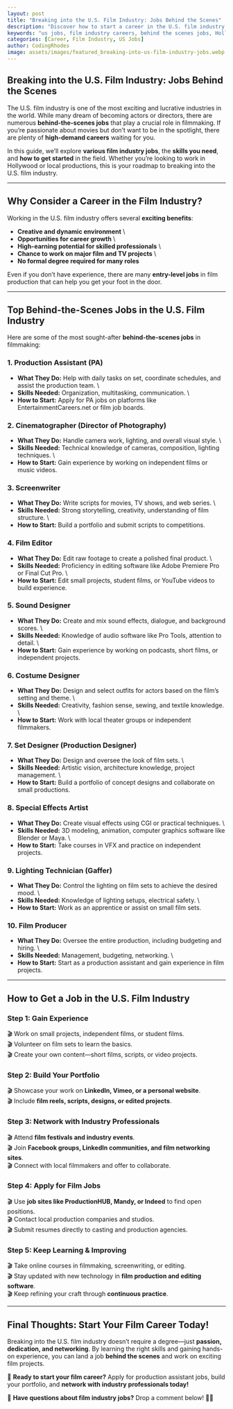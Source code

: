 ```yaml
---
layout: post
title: "Breaking into the U.S. Film Industry: Jobs Behind the Scenes"
description: "Discover how to start a career in the U.S. film industry with behind-the-scenes jobs. Learn about roles, required skills, and how to land your first job."
keywords: "us jobs, film industry careers, behind the scenes jobs, Hollywood jobs, production assistant, filmmaking jobs, entertainment industry"
categories: [Career, Film Industry, US Jobs]
author: CodingRhodes
image: assets/images/featured_breaking-into-us-film-industry-jobs.webp
---
```


## **Breaking into the U.S. Film Industry: Jobs Behind the Scenes**

The U.S. film industry is one of the most exciting and lucrative industries in the world. While many dream of becoming actors or directors, there are numerous **behind-the-scenes jobs** that play a crucial role in filmmaking. If you’re passionate about movies but don’t want to be in the spotlight, there are plenty of **high-demand careers** waiting for you.

In this guide, we’ll explore **various film industry jobs**, the **skills you need**, and **how to get started** in the field. Whether you’re looking to work in Hollywood or local productions, this is your roadmap to breaking into the U.S. film industry.

---

## **Why Consider a Career in the Film Industry?**

Working in the U.S. film industry offers several **exciting benefits**:

-  **Creative and dynamic environment**  \
-  **Opportunities for career growth**  \
-  **High-earning potential for skilled professionals**  \
-  **Chance to work on major film and TV projects**  \
-  **No formal degree required for many roles**  

Even if you don’t have experience, there are many **entry-level jobs** in film production that can help you get your foot in the door.

---

## **Top Behind-the-Scenes Jobs in the U.S. Film Industry**

Here are some of the most sought-after **behind-the-scenes jobs** in filmmaking:

### **1. Production Assistant (PA)**
-  **What They Do:** Help with daily tasks on set, coordinate schedules, and assist the production team.   \
-  **Skills Needed:** Organization, multitasking, communication.   \
-  **How to Start:** Apply for PA jobs on platforms like EntertainmentCareers.net or film job boards. 

### **2. Cinematographer (Director of Photography)**
-  **What They Do:** Handle camera work, lighting, and overall visual style.   \
-  **Skills Needed:** Technical knowledge of cameras, composition, lighting techniques.   \
-  **How to Start:** Gain experience by working on independent films or music videos. 

### **3. Screenwriter**
-  **What They Do:** Write scripts for movies, TV shows, and web series.   \
-  **Skills Needed:** Strong storytelling, creativity, understanding of film structure.   \
-  **How to Start:** Build a portfolio and submit scripts to competitions. 

### **4. Film Editor**
-  **What They Do:** Edit raw footage to create a polished final product.   \
-  **Skills Needed:** Proficiency in editing software like Adobe Premiere Pro or Final Cut Pro.   \
-  **How to Start:** Edit small projects, student films, or YouTube videos to build experience. 

### **5. Sound Designer**
-  **What They Do:** Create and mix sound effects, dialogue, and background scores.   \
-  **Skills Needed:** Knowledge of audio software like Pro Tools, attention to detail.   \
-  **How to Start:** Gain experience by working on podcasts, short films, or independent projects. 

### **6. Costume Designer**
-  **What They Do:** Design and select outfits for actors based on the film’s setting and theme.   \
-  **Skills Needed:** Creativity, fashion sense, sewing, and textile knowledge.   \
-  **How to Start:** Work with local theater groups or independent filmmakers. 

### **7. Set Designer (Production Designer)**
-  **What They Do:** Design and oversee the look of film sets.   \
-  **Skills Needed:** Artistic vision, architecture knowledge, project management.   \
-  **How to Start:** Build a portfolio of concept designs and collaborate on small productions. 

### **8. Special Effects Artist**
-  **What They Do:** Create visual effects using CGI or practical techniques.   \
-  **Skills Needed:** 3D modeling, animation, computer graphics software like Blender or Maya.   \
-  **How to Start:** Take courses in VFX and practice on independent projects. 

### **9. Lighting Technician (Gaffer)**
-  **What They Do:** Control the lighting on film sets to achieve the desired mood.   \
-  **Skills Needed:** Knowledge of lighting setups, electrical safety.   \
-  **How to Start:** Work as an apprentice or assist on small film sets. 

### **10. Film Producer**
-  **What They Do:** Oversee the entire production, including budgeting and hiring.   \
-  **Skills Needed:** Management, budgeting, networking.   \
-  **How to Start:** Start as a production assistant and gain experience in film projects. 

---

## **How to Get a Job in the U.S. Film Industry**

### **Step 1: Gain Experience**
🎬 Work on small projects, independent films, or student films.  \
🎬 Volunteer on film sets to learn the basics.  \
🎬 Create your own content—short films, scripts, or video projects.

### **Step 2: Build Your Portfolio**
🎬 Showcase your work on **LinkedIn, Vimeo, or a personal website**.  \
🎬 Include **film reels, scripts, designs, or edited projects**.

### **Step 3: Network with Industry Professionals**
🎬 Attend **film festivals and industry events**.  \
🎬 Join **Facebook groups, LinkedIn communities, and film networking sites**.  \
🎬 Connect with local filmmakers and offer to collaborate.

### **Step 4: Apply for Film Jobs**
🎬 Use **job sites like ProductionHUB, Mandy, or Indeed** to find open positions.  \
🎬 Contact local production companies and studios.  \
🎬 Submit resumes directly to casting and production agencies.

### **Step 5: Keep Learning & Improving**
🎬 Take online courses in filmmaking, screenwriting, or editing.  \
🎬 Stay updated with new technology in **film production and editing software**.  \
🎬 Keep refining your craft through **continuous practice**.

---

## **Final Thoughts: Start Your Film Career Today!**

Breaking into the U.S. film industry doesn’t require a degree—just **passion, dedication, and networking**. By learning the right skills and gaining hands-on experience, you can land a job **behind the scenes** and work on exciting film projects.

🚀 **Ready to start your film career?** Apply for production assistant jobs, build your portfolio, and **network with industry professionals today!**

💬 **Have questions about film industry jobs?** Drop a comment below! 🎥✨

